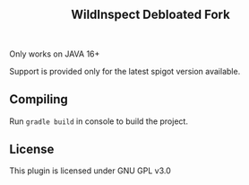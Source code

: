 <h2 align="center">WildInspect Debloated Fork</h2>
<br>

Only works on JAVA 16+

Support is provided only for the latest spigot version available.

## Compiling


Run `gradle build` in console to build the project.<br>


## License

This plugin is licensed under GNU GPL v3.0
